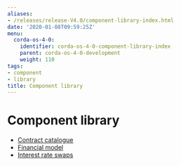 ```yaml
---
aliases:
- /releases/release-V4.0/component-library-index.html
date: '2020-01-08T09:59:25Z'
menu:
  corda-os-4-0:
    identifier: corda-os-4-0-component-library-index
    parent: corda-os-4-0-development
    weight: 110
tags:
- component
- library
title: Component library
---
```



# Component library



* [Contract catalogue](contract-catalogue.md)
* [Financial model](financial-model.md)
* [Interest rate swaps](contract-irs.md)



